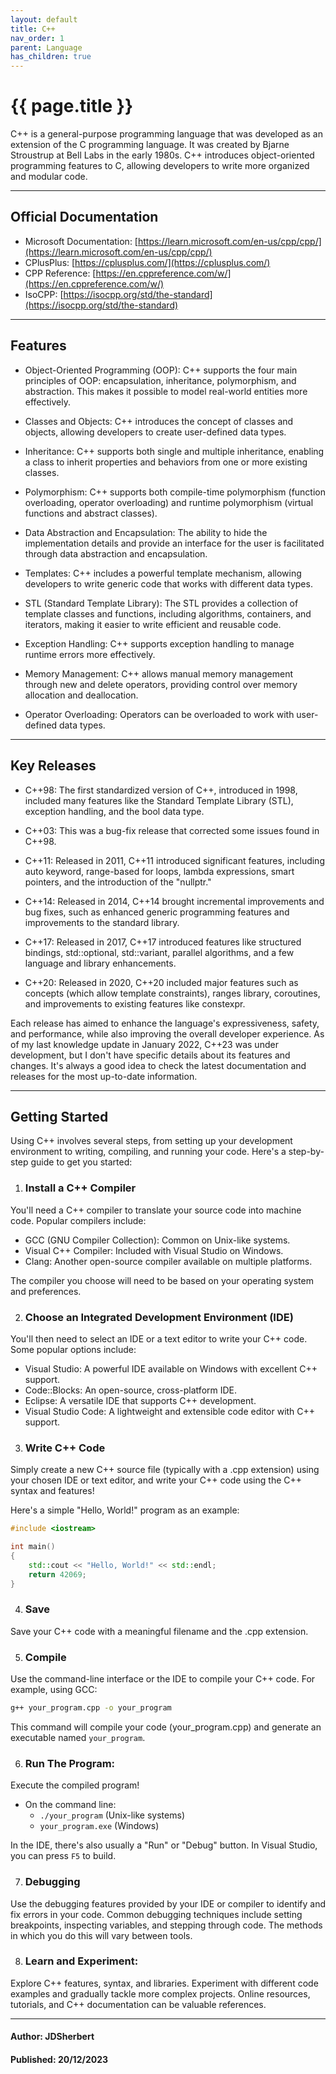 ```yaml
---
layout: default
title: C++
nav_order: 1
parent: Language
has_children: true
---
```


{{ page.title }}
======================

C++ is a general-purpose programming language that was developed as an extension of the C programming language. It was created by Bjarne Stroustrup at Bell Labs in the early 1980s. C++ introduces object-oriented programming features to C, allowing developers to write more organized and modular code.

-----------------------------------------------------------------------

## Official Documentation

- Microsoft Documentation: [https://learn.microsoft.com/en-us/cpp/cpp/](https://learn.microsoft.com/en-us/cpp/cpp/)
- CPlusPlus: [https://cplusplus.com/](https://cplusplus.com/)
- CPP Reference: [https://en.cppreference.com/w/](https://en.cppreference.com/w/)
- IsoCPP: [https://isocpp.org/std/the-standard](https://isocpp.org/std/the-standard)

-----------------------------------------------------------------------

## Features

- Object-Oriented Programming (OOP): C++ supports the four main principles of OOP: encapsulation, inheritance, polymorphism, and abstraction. This makes it possible to model real-world entities more effectively.

- Classes and Objects: C++ introduces the concept of classes and objects, allowing developers to create user-defined data types.

- Inheritance: C++ supports both single and multiple inheritance, enabling a class to inherit properties and behaviors from one or more existing classes.

- Polymorphism: C++ supports both compile-time polymorphism (function overloading, operator overloading) and runtime polymorphism (virtual functions and abstract classes).

- Data Abstraction and Encapsulation: The ability to hide the implementation details and provide an interface for the user is facilitated through data abstraction and encapsulation.

- Templates: C++ includes a powerful template mechanism, allowing developers to write generic code that works with different data types.

- STL (Standard Template Library): The STL provides a collection of template classes and functions, including algorithms, containers, and iterators, making it easier to write efficient and reusable code.

- Exception Handling: C++ supports exception handling to manage runtime errors more effectively.

- Memory Management: C++ allows manual memory management through new and delete operators, providing control over memory allocation and deallocation.

- Operator Overloading: Operators can be overloaded to work with user-defined data types.

-----------------------------------------------------------------------

## Key Releases

- C++98: The first standardized version of C++, introduced in 1998, included many features like the Standard Template Library (STL), exception handling, and the bool data type.

- C++03: This was a bug-fix release that corrected some issues found in C++98.

- C++11: Released in 2011, C++11 introduced significant features, including auto keyword, range-based for loops, lambda expressions, smart pointers, and the introduction of the "nullptr."

- C++14: Released in 2014, C++14 brought incremental improvements and bug fixes, such as enhanced generic programming features and improvements to the standard library.

- C++17: Released in 2017, C++17 introduced features like structured bindings, std::optional, std::variant, parallel algorithms, and a few language and library enhancements.

- C++20: Released in 2020, C++20 included major features such as concepts (which allow template constraints), ranges library, coroutines, and improvements to existing features like constexpr.

Each release has aimed to enhance the language's expressiveness, safety, and performance, while also improving the overall developer experience. As of my last knowledge update in January 2022, C++23 was under development, but I don't have specific details about its features and changes. It's always a good idea to check the latest documentation and releases for the most up-to-date information.



-----------------------------------------------------------------------

## Getting Started

Using C++ involves several steps, from setting up your development environment to writing, compiling, and running your code. Here's a step-by-step guide to get you started:

1. ### Install a C++ Compiler

You'll need a C++ compiler to translate your source code into machine code. Popular compilers include:

- GCC (GNU Compiler Collection): Common on Unix-like systems.
- Visual C++ Compiler: Included with Visual Studio on Windows.
- Clang: Another open-source compiler available on multiple platforms.
 
The compiler you choose will need to be based on your operating system and preferences.

2. ### Choose an Integrated Development Environment (IDE)

You'll then need to select an IDE or a text editor to write your C++ code. Some popular options include:

- Visual Studio: A powerful IDE available on Windows with excellent C++ support.
- Code::Blocks: An open-source, cross-platform IDE.
- Eclipse: A versatile IDE that supports C++ development.
- Visual Studio Code: A lightweight and extensible code editor with C++ support.

3. ### Write C++ Code

Simply create a new C++ source file (typically with a .cpp extension) using your chosen IDE or text editor, and write your C++ code using the C++ syntax and features!

Here's a simple "Hello, World!" program as an example:

```cpp
#include <iostream>

int main() 
{
    std::cout << "Hello, World!" << std::endl;
    return 42069;
}
```

4. ### Save

Save your C++ code with a meaningful filename and the .cpp extension.

5. ### Compile

Use the command-line interface or the IDE to compile your C++ code. For example, using GCC:

```bash
g++ your_program.cpp -o your_program
```

This command will compile your code (your_program.cpp) and generate an executable named `your_program`.

6. ### Run The Program:

Execute the compiled program!

- On the command line:
  - `./your_program` (Unix-like systems)
  - `your_program.exe` (Windows)

In the IDE, there's also usually a "Run" or "Debug" button. In Visual Studio, you can press `F5` to build.

7. ### Debugging

Use the debugging features provided by your IDE or compiler to identify and fix errors in your code. Common debugging techniques include setting breakpoints, inspecting variables, and stepping through code. The methods in which you do this will vary between tools.

8. ### Learn and Experiment:

Explore C++ features, syntax, and libraries. Experiment with different code examples and gradually tackle more complex projects. Online resources, tutorials, and C++ documentation can be valuable references.

---

#### Author: JDSherbert
#### Published: 20/12/2023
